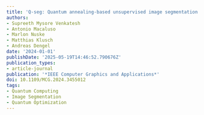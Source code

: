 ```yaml
---
title: 'Q-seg: Quantum annealing-based unsupervised image segmentation'
authors:
- Supreeth Mysore Venkatesh
- Antonio Macaluso
- Marlon Nuske
- Matthias Klusch
- Andreas Dengel
date: '2024-01-01'
publishDate: '2025-05-19T14:46:52.790676Z'
publication_types:
- article-journal
publication: '*IEEE Computer Graphics and Applications*'
doi: 10.1109/MCG.2024.3455012
tags:
- Quantum Computing
- Image Segmentation
- Quantum Optimization
---
```

